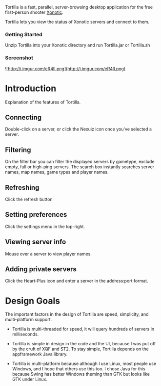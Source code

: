 Tortilla is a fast, parallel, server-browsing desktop application for the free first-person shooter [Xonotic](http://xonotic.org/).

Tortilla lets you view the status of Xonotic servers and connect to them.

### Getting Started ###
Unzip Tortilla into your Xonotic directory and run Tortilla.jar or Tortilla.sh
### Screenshot ###
![http://i.imgur.com/eR4lI.png](http://i.imgur.com/eR4lI.png)

# Introduction #
Explanation of the features of Tortilla.

## Connecting ##
Double-click on a server, or click the Nexuiz icon once you've selected a server.
## Filtering ##
On the filter bar you can filter the displayed servers by gametype, exclude empty, full or high-ping servers. The search box instantly searches server names, map names, game types and player names.
## Refreshing ##
Click the refresh button
## Setting preferences ##
Click the settings menu in the top-right.
## Viewing server info ##
Mouse over a server to view player names.
## Adding private servers ##
Click the Heart-Plus icon and enter a server in the address:port format.

# Design Goals #

The important factors in the design of Tortilla are speed, simplicity, and multi-platform support.

  * Tortilla is multi-threaded for speed, it will query hundreds of servers in milliseconds.

  * Tortilla is simple in design in the code and the UI, because I was put off by the cruft of XQF and ST2. To stay simple, Tortilla depends on the appframework Java library.

  * Tortilla is multi-platform because although I use Linux, most people use Windows, and I hope that others use this too. I chose Java for this because Swing has better Windows theming than GTK but looks like GTK under Linux.
